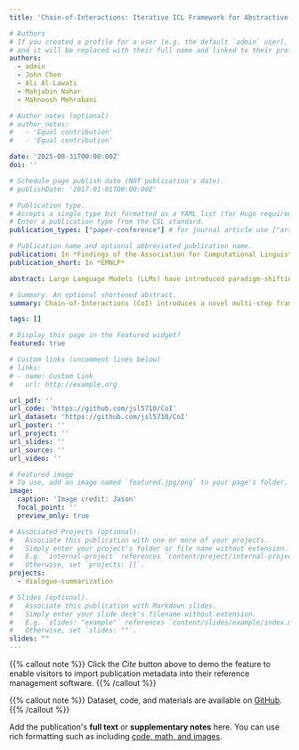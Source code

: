 ```yaml
---
title: 'Chain-of-Interactions: Iterative ICL Framework for Abstractive Task-Oriented Dialogue Summarization of Conversational AI Interactions'

# Authors
# If you created a profile for a user (e.g. the default `admin` user), write the username (folder name) here
# and it will be replaced with their full name and linked to their profile.
authors:
  - admin
  - John Chen
  - Ali Al-Lawati
  - Mahjabin Nahar
  - Mahnoosh Mehrabani

# Author notes (optional)
# author_notes:
#   - 'Equal contribution'
#   - 'Equal contribution'

date: '2025-08-31T00:00:00Z'
doi: ''

# Schedule page publish date (NOT publication's date).
# publishDate: '2017-01-01T00:00:00Z'

# Publication type.
# Accepts a single type but formatted as a YAML list (for Hugo requirements).
# Enter a publication type from the CSL standard.
publication_types: ["paper-conference"] # for journal article use ["article-journal"] and for preprint: ["article"]

# Publication name and optional abbreviated publication name.
publication: In *Findings of the Association for Computational Linguistics, Empirical Methods in Natural Language Processing*
publication_short: In *EMNLP*

abstract: Large Language Models (LLMs) have introduced paradigm-shifting approaches in natural language processing. Yet, their transformative in-context learning (ICL) capabilities remain underutilized, especially in customer service dialogue summarization—a domain plagued by generative hallucinations, detail omission, and inconsistencies. We present Chain-of-Interactions (CoI), a novel single-instance, multi-step framework that orchestrates information extraction, self-correction, and evaluation through sequential interactive generation chains. By strategically leveraging LLMs' ICL capabilities through precisely engineered prompts, CoI dramatically enhances abstractive task-oriented dialogue summarization (ATODS) quality and usefulness. Our comprehensive evaluation on real-world and benchmark human-agent interaction datasets demonstrates CoI's effectiveness through rigorous testing across 11 models and 7 prompting approaches, with 9 standard automatic evaluation metrics, 3 LLM-based evaluations, and human studies involving 480 evaluators across 9 quality dimensions. Results reveal CoI's decisive superiority, outperforming all single-step approaches and achieving 6× better entity preservation, 49% higher quality scores, and 322% improvement in accuracy compared to state-of-the-art multi-step Chain-of-Density (CoD). This research addresses critical gaps in task-oriented dialogue summarization for customer service applications and establishes new standards for harnessing LLMs' reasoning capabilities in practical, industry-relevant contexts.

# Summary. An optional shortened abstract.
summary: Chain-of-Interactions (CoI) introduces a novel multi-step framework that leverages LLMs' in-context learning capabilities for abstractive task-oriented dialogue summarization. Through comprehensive evaluation across 11 models and human studies with 480 evaluators, CoI demonstrates decisive superiority with 6× better entity preservation and 49% higher quality scores compared to existing approaches, establishing new standards for customer service dialogue summarization.

tags: []

# Display this page in the Featured widget?
featured: true

# Custom links (uncomment lines below)
# links:
# - name: Custom Link
#   url: http://example.org

url_pdf: ''
url_code: 'https://github.com/jsl5710/CoI'
url_dataset: 'https://github.com/jsl5710/CoI'
url_poster: ''
url_project: ''
url_slides: ''
url_source: ''
url_video: ''

# Featured image
# To use, add an image named `featured.jpg/png` to your page's folder.
image:
  caption: 'Image credit: Jason'
  focal_point: ''
  preview_only: true

# Associated Projects (optional).
#   Associate this publication with one or more of your projects.
#   Simply enter your project's folder or file name without extension.
#   E.g. `internal-project` references `content/project/internal-project/index.md`.
#   Otherwise, set `projects: []`.
projects:
  - dialogue-summarization

# Slides (optional).
#   Associate this publication with Markdown slides.
#   Simply enter your slide deck's filename without extension.
#   E.g. `slides: "example"` references `content/slides/example/index.md`.
#   Otherwise, set `slides: ""`.
slides: ""
---
```


{{% callout note %}}
Click the _Cite_ button above to demo the feature to enable visitors to import publication metadata into their reference management software.
{{% /callout %}}

{{% callout note %}}
Dataset, code, and materials are available on [GitHub](https://github.com/jsl5710/CoI).
{{% /callout %}}

Add the publication's **full text** or **supplementary notes** here. You can use rich formatting such as including [code, math, and images](https://docs.hugoblox.com/content/writing-markdown-latex/).